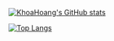 [![KhoaHoang's GitHub stats](https://github-readme-stats.vercel.app/api?username=ehoang0106&show_icons=true&theme=tokyonight&hide_rank=true)](https://github.com/ehoang0106) 

[![Top Langs](https://github-readme-stats.vercel.app/api/top-langs/?username=ehoang0106&theme=tokyonight&layout=donut&exclude_repo=qqjztr)](https://github.com/ehoang0106)
